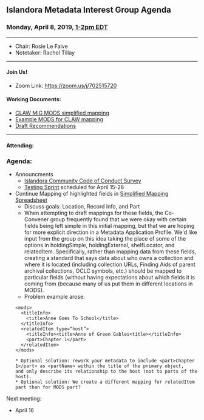 ## Islandora Metadata Interest Group Agenda
### Monday, April 8, 2019, [1-2pm EDT](http://www.thetimezoneconverter.com/?t=1%20pm&tz=Toronto&)

---
* Chair: Rosie Le Faive
* Notetaker: Rachel Tillay 

---

#### Join Us!
* Zoom Link: https://zoom.us/j/702515720

#### Working Documents:
* [CLAW MIG MODS simplified mapping](https://docs.google.com/spreadsheets/d/18u2qFJ014IIxlVpM3JXfDEFccwBZcoFsjbBGpvL0jJI/edit#gid=0)
* [Example MODS for CLAW mapping](https://docs.google.com/spreadsheets/d/1C2Xie7HUDSgRT5v4ldoJvlNdoXz2GHAPvL3PE3TOKW8/edit#gid=1829081124)
* [Draft Recommendations](https://docs.google.com/document/d/15qSO9YcALtYSqd6CUuGx0t8FwUJ5pPwVPz0PA5rU898/edit#heading=h.f9r6knw0rjvu)
---

#### Attending:

### Agenda:
* Announcments
  * [Islandora Community Code of Conduct Survey](https://docs.google.com/forms/d/1qOwGvTlB-8DdoMs1eQ-aGCdaNSifTKXzB7Klj620v5k)
  * [Testing Sprint](https://docs.google.com/spreadsheets/d/1s5GCs9zrJsXevOulyRehpC-wdn4ShOVvEeaHDN_A2eo/edit?usp=sharing) scheduled for April 15-26
* Continue Mapping of highlighted fields in [Simplified Mapping Spreadsheet](https://docs.google.com/spreadsheets/d/18u2qFJ014IIxlVpM3JXfDEFccwBZcoFsjbBGpvL0jJI/edit#gid=0)
  * Discuss goals: Location, Record Info, and Part
  * When attempting to draft mappings for these fields, the Co-Convener group frequently found that we were okay with certain fields
  being left simple in this initial mapping, but that we are hoping for more explicit direction in a Metadata Application Profile. 
  We'd like input from the group on this idea taking the place of some of the options in holdingSimple, holdingExternal, shelfLocator,
  and relatedItem. Specifically, rather than mapping data from these fields, creating a standard that says data about who owns a 
  collection and where it is located (including collection URLs, Finding Aids of parent archival collections, OCLC symbols, etc.) 
  should be mapped to particular fields (without having expectations about which fields it is coming from (because many of us put them in different locations in MODS).
  * Problem example arose:
  ```
  <mods>
    <titleInfo>
      <title>Anne Goes To School</title>
    </titleInfo>
    <relatedItem type=“host”>
      <titleInfo><title>Anne of Green Gables<title></titleInfo>
      <part>Chapter 1</part>
    </relatedItem>
  </mods>

  * Optional solution: rework your metadata to include <part>Chapter 1</part> as <partName> within the title of the primary object,
  and only describe its relationship to the host (not to parts of the host).
  * Optional solution: We create a different mapping for relatedItem part than for MODS part?
Next meeting:
* April 16
